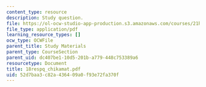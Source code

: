 ```yaml
---
content_type: resource
description: Study question.
file: https://ol-ocw-studio-app-production.s3.amazonaws.com/courses/21h-522-japan-in-the-age-of-the-samurai-history-and-film-fall-2006/52d7baa3c82a436409a0f93e72fa370f_18respq_chikamat.pdf
file_type: application/pdf
learning_resource_types: []
ocw_type: OCWFile
parent_title: Study Materials
parent_type: CourseSection
parent_uid: dc407be1-10d5-201b-a779-448c753389a6
resourcetype: Document
title: 18respq_chikamat.pdf
uid: 52d7baa3-c82a-4364-09a0-f93e72fa370f
---
```

